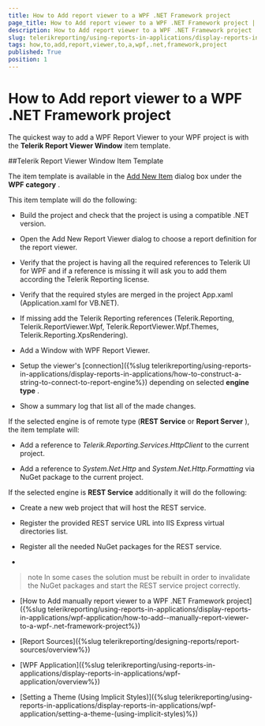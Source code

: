 ```yaml
---
title: How to Add report viewer to a WPF .NET Framework project
page_title: How to Add report viewer to a WPF .NET Framework project | for Telerik Reporting Documentation
description: How to Add report viewer to a WPF .NET Framework project
slug: telerikreporting/using-reports-in-applications/display-reports-in-applications/wpf-application/how-to-add-report-viewer-to-a-wpf-.net-framework-project
tags: how,to,add,report,viewer,to,a,wpf,.net,framework,project
published: True
position: 1
---
```


# How to Add report viewer to a WPF .NET Framework project



The quickest way to add a WPF Report Viewer to your WPF project is with the __Telerik Report Viewer Window__  item template.       

##Telerik Report Viewer Window Item Template

The item template is available in the             [Add New Item](https://msdn.microsoft.com/en-us/library/w0572c5b%28v=vs.100%29.aspx)             dialog box under the __WPF category__ .         

This item template will do the following:         

* Build the project and check that the project is using a compatible .NET version.             

* Open the Add New Report Viewer dialog to choose a report definition for the report viewer.             

* Verify that the project is having all the required references to Telerik UI for WPF and if a reference is missing               it will ask you to add them according the Telerik Reporting license.             

* Verify that the required styles are merged in the project App.xaml (Application.xaml for VB.NET).             

* If missing add the Telerik Reporting references                (Telerik.Reporting, Telerik.ReportViewer.Wpf, Telerik.ReportViewer.Wpf.Themes, Telerik.Reporting.XpsRendering).             

* Add a Window with WPF Report Viewer.             

* Setup the viewer's [connection]({%slug telerikreporting/using-reports-in-applications/display-reports-in-applications/how-to-construct-a-string-to-connect-to-report-engine%}) depending on selected __engine type__ .             

* Show a summary log that list all of the made changes.             

If the selected engine is of remote type (__REST Service__  or __Report Server__ ), the item template will:         

* Add a reference to *Telerik.Reporting.Services.HttpClient*  to the current project.             

* Add a reference to *System.Net.Http*  and *System.Net.Http.Formatting*  via NuGet package to the current project.             

If the selected engine is __REST Service__  additionally it will do the following:         

* Create a new web project that will host the REST service.             

* Register the provided REST service URL into IIS Express virtual directories list.             

* Register all the needed NuGet packages for the REST service.             

* 

   >note In some cases the solution must be rebuilt in order to invalidate the NuGet packages and start the REST service project correctly.               

 * [How to Add  manually report viewer to a WPF .NET Framework project]({%slug telerikreporting/using-reports-in-applications/display-reports-in-applications/wpf-application/how-to-add--manually-report-viewer-to-a-wpf-.net-framework-project%})

 * [Report Sources]({%slug telerikreporting/designing-reports/report-sources/overview%})

 * [WPF Application]({%slug telerikreporting/using-reports-in-applications/display-reports-in-applications/wpf-application/overview%})

 * [Setting a Theme (Using Implicit Styles)]({%slug telerikreporting/using-reports-in-applications/display-reports-in-applications/wpf-application/setting-a-theme-(using-implicit-styles)%})
